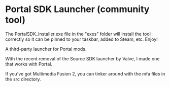 Portal SDK Launcher (community tool)
==============

The PortalSDK_Installer.exe file in the "exes" folder will install the tool correctly so it can be pinned to your taskbar, added to Steam, etc. Enjoy!

A third-party launcher for Portal mods.

With the recent removal of the Source SDK launcher by Valve, I made one that works with Portal. 

If you've got Multimedia Fusion 2, you can tinker around with the mfa files in the src directory.
